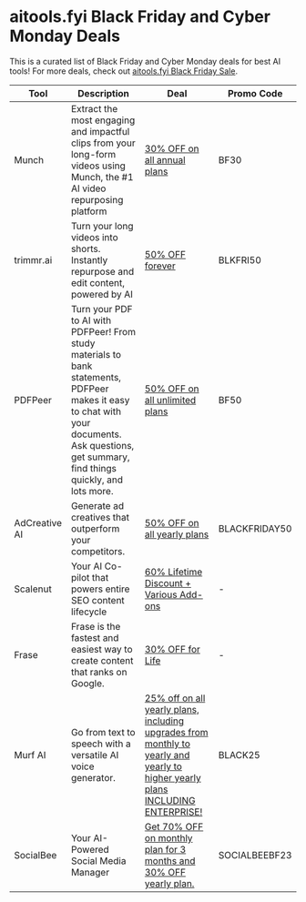 # aitools.fyi Black Friday and Cyber Monday Deals

This is a curated list of Black Friday and Cyber Monday deals for best AI tools! For more deals, check out [aitools.fyi Black Friday Sale](https://aitools.fyi/deals).

| Tool          | Description                                                                                                                                                                                   | Deal                                                                                                                                                               | Promo Code    |
| ------------- | --------------------------------------------------------------------------------------------------------------------------------------------------------------------------------------------- | ------------------------------------------------------------------------------------------------------------------------------------------------------------------ | ------------- |
| Munch         | Extract the most engaging and impactful clips from your long-form videos using Munch, the #1 AI video repurposing platform                                                                    | [30% OFF on all annual plans](https://www.getmunch.com/?ref=aitools.fyi&utm_source=aitools.fyi&utm_campaign=aitools.fyi&utm_medium=sponsorship)                    | BF30          |
| trimmr.ai     | Turn your long videos into shorts. Instantly repurpose and edit content, powered by AI                                                                                                        | [50% OFF forever](https://www.trimmr.ai/app?ref=aitools.fyi&utm_source=aitools.fyi&utm_campaign=black_friday&utm_medium=deals)                                     | BLKFRI50      |
| PDFPeer       | Turn your PDF to AI with PDFPeer! From study materials to bank statements, PDFPeer makes it easy to chat with your documents. Ask questions, get summary, find things quickly, and lots more. | [50% OFF on all unlimited plans](https://pdfpeer.com/?ref=aitools.fyi&utm_source=aitools.fyi&utm_campaign=aitools.fyi&utm_medium=sponsorship)                      | BF50          |
| AdCreative AI | Generate ad creatives that outperform your competitors.                                                                                                                                       | [50% OFF on all yearly plans](https://free-trial.adcreative.ai/aitools-fyi-bf)                                                                                     | BLACKFRIDAY50 |
| Scalenut      | Your AI Co-pilot that powers entire SEO content lifecycle                                                                                                                                     | [60% Lifetime Discount + Various Add-ons](https://www.scalenut.com/black-friday?fpr=aitools-fyi)                                                                   | -             |
| Frase         | Frase is the fastest and easiest way to create content that ranks on Google.                                                                                                                  | [30% OFF for Life](https://www.frase.io/?via=nikhil25)                                                                                                             | -             |
| Murf AI       | Go from text to speech with a versatile AI voice generator.                                                                                                                                   | [25% off on all yearly plans, including upgrades from monthly to yearly and yearly to higher yearly plans INCLUDING ENTERPRISE!](https://get.murf.ai/388yfpqwvwp5) | BLACK25       |
| SocialBee     | Your AI-Powered Social Media Manager                                                                                                                                                          | [Get 70% OFF on monthly plan for 3 months and 30% OFF yearly plan.](https://get.socialbee.io/wcw8ya21lixa-blackriday2023)                                          | SOCIALBEEBF23 |
